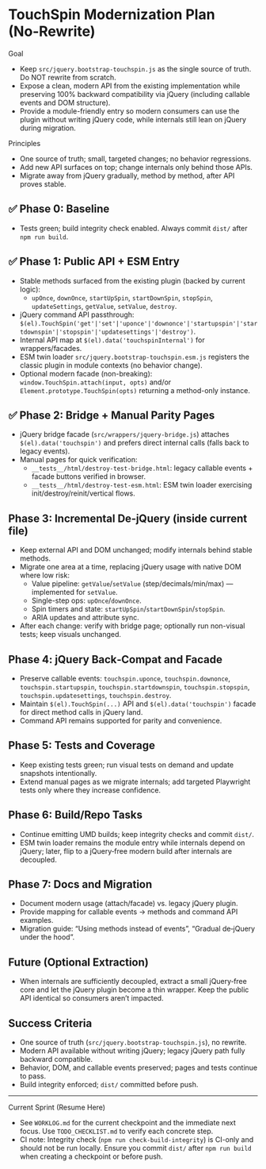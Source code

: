 # TouchSpin Modernization Plan (No‑Rewrite)

Goal
- Keep `src/jquery.bootstrap-touchspin.js` as the single source of truth. Do NOT rewrite from scratch.
- Expose a clean, modern API from the existing implementation while preserving 100% backward compatibility via jQuery (including callable events and DOM structure).
- Provide a module-friendly entry so modern consumers can use the plugin without writing jQuery code, while internals still lean on jQuery during migration.

Principles
- One source of truth; small, targeted changes; no behavior regressions.
- Add new API surfaces on top; change internals only behind those APIs.
- Migrate away from jQuery gradually, method by method, after API proves stable.

## ✅ Phase 0: Baseline
- Tests green; build integrity check enabled. Always commit `dist/` after `npm run build`.

## ✅ Phase 1: Public API + ESM Entry
- Stable methods surfaced from the existing plugin (backed by current logic):
  - `upOnce`, `downOnce`, `startUpSpin`, `startDownSpin`, `stopSpin`, `updateSettings`, `getValue`, `setValue`, `destroy`.
- jQuery command API passthrough: `$(el).TouchSpin('get'|'set'|'uponce'|'downonce'|'startupspin'|'startdownspin'|'stopspin'|'updatesettings'|'destroy')`.
- Internal API map at `$(el).data('touchspinInternal')` for wrappers/facades.
- ESM twin loader `src/jquery.bootstrap-touchspin.esm.js` registers the classic plugin in module contexts (no behavior change).
- Optional modern facade (non-breaking): `window.TouchSpin.attach(input, opts)` and/or `Element.prototype.TouchSpin(opts)` returning a method-only instance.

## ✅ Phase 2: Bridge + Manual Parity Pages
- jQuery bridge facade (`src/wrappers/jquery-bridge.js`) attaches `$(el).data('touchspin')` and prefers direct internal calls (falls back to legacy events).
- Manual pages for quick verification:
  - `__tests__/html/destroy-test-bridge.html`: legacy callable events + facade buttons verified in browser.
  - `__tests__/html/destroy-test-esm.html`: ESM twin loader exercising init/destroy/reinit/vertical flows.

## Phase 3: Incremental De‑jQuery (inside current file)
- Keep external API and DOM unchanged; modify internals behind stable methods.
- Migrate one area at a time, replacing jQuery usage with native DOM where low risk:
  - Value pipeline: `getValue`/`setValue` (step/decimals/min/max) — implemented for `setValue`.
  - Single-step ops: `upOnce`/`downOnce`.
  - Spin timers and state: `startUpSpin`/`startDownSpin`/`stopSpin`.
  - ARIA updates and attribute sync.
- After each change: verify with bridge page; optionally run non-visual tests; keep visuals unchanged.

## Phase 4: jQuery Back‑Compat and Facade
- Preserve callable events: `touchspin.uponce`, `touchspin.downonce`, `touchspin.startupspin`, `touchspin.startdownspin`, `touchspin.stopspin`, `touchspin.updatesettings`, `touchspin.destroy`.
- Maintain `$(el).TouchSpin(...)` API and `$(el).data('touchspin')` facade for direct method calls in jQuery land.
- Command API remains supported for parity and convenience.

## Phase 5: Tests and Coverage
- Keep existing tests green; run visual tests on demand and update snapshots intentionally.
- Extend manual pages as we migrate internals; add targeted Playwright tests only where they increase confidence.

## Phase 6: Build/Repo Tasks
- Continue emitting UMD builds; keep integrity checks and commit `dist/`.
- ESM twin loader remains the module entry while internals depend on jQuery; later, flip to a jQuery‑free modern build after internals are decoupled.

## Phase 7: Docs and Migration
- Document modern usage (attach/facade) vs. legacy jQuery plugin.
- Provide mapping for callable events → methods and command API examples.
- Migration guide: “Using methods instead of events”, “Gradual de‑jQuery under the hood”.

## Future (Optional Extraction)
- When internals are sufficiently decoupled, extract a small jQuery‑free core and let the jQuery plugin become a thin wrapper. Keep the public API identical so consumers aren’t impacted.

## Success Criteria
- One source of truth (`src/jquery.bootstrap-touchspin.js`), no rewrite.
- Modern API available without writing jQuery; legacy jQuery path fully backward compatible.
- Behavior, DOM, and callable events preserved; pages and tests continue to pass.
- Build integrity enforced; `dist/` committed before push.

---

Current Sprint (Resume Here)
- See `WORKLOG.md` for the current checkpoint and the immediate next focus. Use `TODO_CHECKLIST.md` to verify each concrete step.
- CI note: Integrity check (`npm run check-build-integrity`) is CI-only and should not be run locally. Ensure you commit `dist/` after `npm run build` when creating a checkpoint or before push.
